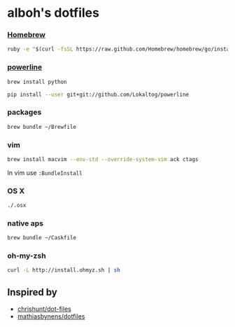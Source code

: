 alboh's dotfiles
================

### [Homebrew](http://brew.sh/)
``` bash
ruby -e "$(curl -fsSL https://raw.github.com/Homebrew/homebrew/go/install)"
``` 

### [powerline](https://powerline.readthedocs.org/en/latest/installation/osx.html)
``` bash
brew install python
``` 

``` bash
pip install --user git+git://github.com/Lokaltog/powerline
``` 

### packages
``` bash
brew bundle ~/Brewfile
```

### vim
``` bash
brew install macvim --env-std --override-system-vim ack ctags 
```

In vim use `:BundleInstall`

### OS X
``` bash
./.osx
``` 

### native aps
``` bash
brew bundle ~/Caskfile
``` 

### oh-my-zsh
``` bash
curl -L http://install.ohmyz.sh | sh
``` 


## Inspired by 

- [chrishunt/dot-files](https://github.com/chrishunt/dot-files)
- [mathiasbynens/dotfiles](https://github.com/mathiasbynens/dotfiles)
